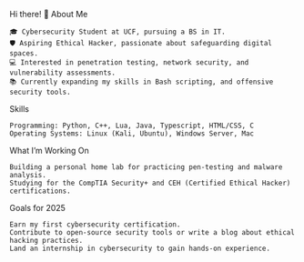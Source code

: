 Hi there! 👋
About Me

    🎓 Cybersecurity Student at UCF, pursuing a BS in IT.
    🛡️ Aspiring Ethical Hacker, passionate about safeguarding digital spaces.
    💻 Interested in penetration testing, network security, and vulnerability assessments.
    📚 Currently expanding my skills in Bash scripting, and offensive security tools.

Skills

    Programming: Python, C++, Lua, Java, Typescript, HTML/CSS, C
    Operating Systems: Linux (Kali, Ubuntu), Windows Server, Mac

What I’m Working On

    Building a personal home lab for practicing pen-testing and malware analysis.
    Studying for the CompTIA Security+ and CEH (Certified Ethical Hacker) certifications.

Goals for 2025

    Earn my first cybersecurity certification.
    Contribute to open-source security tools or write a blog about ethical hacking practices.
    Land an internship in cybersecurity to gain hands-on experience.
